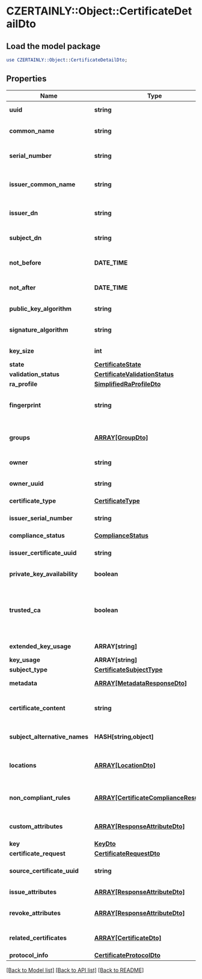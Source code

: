 # CZERTAINLY::Object::CertificateDetailDto

## Load the model package
```perl
use CZERTAINLY::Object::CertificateDetailDto;
```

## Properties
Name | Type | Description | Notes
------------ | ------------- | ------------- | -------------
**uuid** | **string** | UUID of the Certificate | 
**common_name** | **string** | Certificate common name | 
**serial_number** | **string** | Certificate serial number | [optional] 
**issuer_common_name** | **string** | Certificate issuer common name | [optional] 
**issuer_dn** | **string** | Issuer DN of the Certificate | [optional] 
**subject_dn** | **string** | Subject DN of the Certificate | 
**not_before** | **DATE_TIME** | Certificate validity start date | [optional] 
**not_after** | **DATE_TIME** | Certificate expiration date | [optional] 
**public_key_algorithm** | **string** | Public key algorithm | 
**signature_algorithm** | **string** | Certificate signature algorithm | 
**key_size** | **int** | Certificate key size | 
**state** | [**CertificateState**](CertificateState.md) |  | 
**validation_status** | [**CertificateValidationStatus**](CertificateValidationStatus.md) |  | 
**ra_profile** | [**SimplifiedRaProfileDto**](SimplifiedRaProfileDto.md) |  | [optional] 
**fingerprint** | **string** | SHA256 fingerprint of the Certificate | [optional] 
**groups** | [**ARRAY[GroupDto]**](GroupDto.md) | Groups associated to the Certificate | [optional] 
**owner** | **string** | Certificate Owner | [optional] 
**owner_uuid** | **string** | Certificate Owner UUID | [optional] 
**certificate_type** | [**CertificateType**](CertificateType.md) |  | [optional] 
**issuer_serial_number** | **string** | Serial number of the issuer | [optional] 
**compliance_status** | [**ComplianceStatus**](ComplianceStatus.md) |  | [optional] 
**issuer_certificate_uuid** | **string** | UUID of the issuer certificate | [optional] 
**private_key_availability** | **boolean** | Private Key Availability | 
**trusted_ca** | **boolean** | Indicator whether CA is marked as trusted, set to null if certificate is not CA | 
**extended_key_usage** | **ARRAY[string]** | Extended key usages | [optional] 
**key_usage** | **ARRAY[string]** | Key usages | 
**subject_type** | [**CertificateSubjectType**](CertificateSubjectType.md) |  | 
**metadata** | [**ARRAY[MetadataResponseDto]**](MetadataResponseDto.md) | Certificate metadata | [optional] 
**certificate_content** | **string** | Base64 encoded Certificate content | 
**subject_alternative_names** | **HASH[string,object]** | Subject alternative names | [optional] 
**locations** | [**ARRAY[LocationDto]**](LocationDto.md) | Locations associated to the Certificate | [optional] 
**non_compliant_rules** | [**ARRAY[CertificateComplianceResultDto]**](CertificateComplianceResultDto.md) | Certificate compliance check result | [optional] 
**custom_attributes** | [**ARRAY[ResponseAttributeDto]**](ResponseAttributeDto.md) | List of Custom Attributes | [optional] 
**key** | [**KeyDto**](KeyDto.md) |  | [optional] 
**certificate_request** | [**CertificateRequestDto**](CertificateRequestDto.md) |  | [optional] 
**source_certificate_uuid** | **string** | Source certificate UUID | [optional] 
**issue_attributes** | [**ARRAY[ResponseAttributeDto]**](ResponseAttributeDto.md) | List of issue attributes | [optional] 
**revoke_attributes** | [**ARRAY[ResponseAttributeDto]**](ResponseAttributeDto.md) | List of revoke attributes | [optional] 
**related_certificates** | [**ARRAY[CertificateDto]**](CertificateDto.md) | List of related certificates | [optional] 
**protocol_info** | [**CertificateProtocolDto**](CertificateProtocolDto.md) |  | [optional] 

[[Back to Model list]](../README.md#documentation-for-models) [[Back to API list]](../README.md#documentation-for-api-endpoints) [[Back to README]](../README.md)


